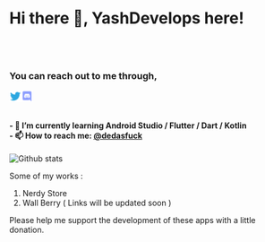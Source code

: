 <h1> Hi there 👋, YashDevelops here! </h1>
</br>
</br>
<h3> You can reach out to me through, </h3>
<a href="https://twitter.com/dedasfuck">
  <img align="left" alt="dedasfuck | Twitter" width="21px" src="https://raw.githubusercontent.com/yashdevelops/yashdevelops/master/assets/twitter.png"/> <a href="https://twitter.com/dedasfuck">
  <img align="left" alt="dedasfuck | Twitter" width="21px" src="https://raw.githubusercontent.com/yashdevelops/yashdevelops/master/assets/discord.png"/>
</a>
</br>
</br>
<h4>
- 🌱 I’m currently learning Android Studio / Flutter / Dart / Kotlin </br>
- 📫 How to reach me: <a href="https://twitter.com/dedasfuck">@dedasfuck</a> 
</h4>

![Github stats](https://github-readme-stats.vercel.app/api?username=yashdevelops&theme=highcontrast&show_icons=true&count_private=true)

Some of my works :
1. Nerdy Store
2. Wall Berry
( Links will be updated soon )


Please help me support the development of these apps with a little donation.

